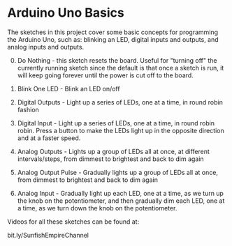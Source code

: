 # Arduino Uno Basics

The sketches in this project cover some basic concepts for programming the Arduino Uno, such as: blinking an LED, digital inputs and outputs, and analog inputs and outputs.

0) Do Nothing - this sketch resets the board. Useful for "turning off" the currently running sketch since the default is that once a sketch is run, it will keep going forever until the power is cut off to the board.

1) Blink One LED - Blink an LED on/off

2) Digital Outputs - Light up a series of LEDs, one at a time, in round robin fashion

3) Digital Input - Light up a series of LEDs, one at a time, in round robin robin. Press a button to make the LEDs light up in the opposite direction and at a faster speed.

4) Analog Outputs - Lights up a group of LEDs all at once, at different intervals/steps, from dimmest to brightest and back to dim again

5) Analog Output Pulse - Gradually lights up a group of LEDs all at once, from dimmest to brightest and back to dim again

6) Analog Input - Gradually light up each LED, one at a time, as we turn up the knob on the potentiometer, and then gradually dim each LED, one at a time, as we turn down the knob on the potentiometer. 

Videos for all these sketches can be found at:

bit.ly/SunfishEmpireChannel